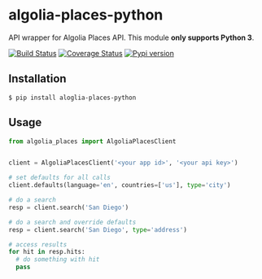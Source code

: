 # algolia-places-python
API wrapper for Algolia Places API. This module **only supports Python 3**.

[![Build Status](https://travis-ci.org/m-vdb/algolia-places-python.svg?branch=master)](https://travis-ci.org/m-vdb/algolia-places-python)
[![Coverage Status](https://coveralls.io/repos/github/m-vdb/algolia-places-python/badge.svg?branch=master)](https://coveralls.io/github/m-vdb/algolia-places-python?branch=master)
[![Pypi version](https://img.shields.io/pypi/v/algolia-places-python.svg)](https://pypi.python.org/pypi/algolia-places-python)

## Installation

```
$ pip install aloglia-places-python
```


## Usage

```python
from algolia_places import AlgoliaPlacesClient


client = AlgoliaPlacesClient('<your app id>', '<your api key>')

# set defaults for all calls
client.defaults(language='en', countries=['us'], type='city')

# do a search
resp = client.search('San Diego')

# do a search and override defaults
resp = client.search('San Diego', type='address')

# access results
for hit in resp.hits:
  # do something with hit
  pass
```
